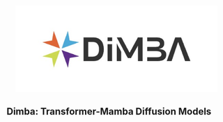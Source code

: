 <p align="center">
  <img src="asset/logo.jpg"  height=200>
</p>

## Dimba: Transformer-Mamba Diffusion Models
